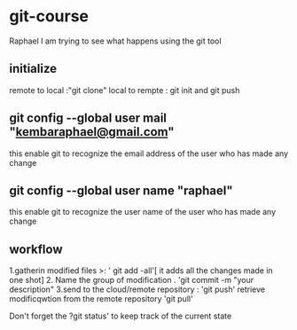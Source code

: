 # git-course
Raphael
I am trying to see what happens using the git tool
## initialize

remote to local :"git clone"
local to rempte : git init and git push
## git config --global user mail "kembaraphael@gmail.com"
this enable git to recognize the email address of the user who has made any change
## git config --global user name "raphael"
this enable git to recognize the user name of the user who has made any change

## workflow
1.gatherin modified files >: ' git add -all'[ it adds all the changes made in one shot]
2. Name the group of modification  . 'git commit -m "your description"
3.send to the cloud/remote repository : 'git push'
retrieve modificqwtion from the remote repository 'git pull'

Don't forget the ?git status' to keep track of the current state
